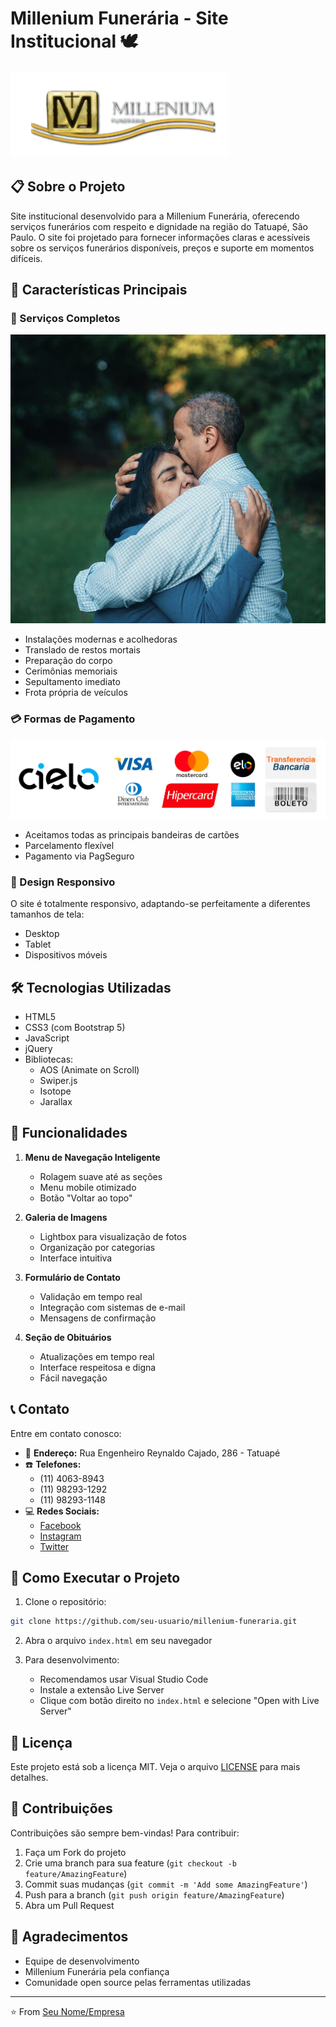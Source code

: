 # Millenium Funerária - Site Institucional 🕊️

![Logo da Millenium Funerária](images/logo.png)

## 📋 Sobre o Projeto

Site institucional desenvolvido para a Millenium Funerária, oferecendo serviços funerários com respeito e dignidade na região do Tatuapé, São Paulo. O site foi projetado para fornecer informações claras e acessíveis sobre os serviços funerários disponíveis, preços e suporte em momentos difíceis.

## 🌟 Características Principais

### 💼 Serviços Completos

![Serviços Funerários](images/service-img1.jpg)

- Instalações modernas e acolhedoras
- Translado de restos mortais
- Preparação do corpo
- Cerimônias memoriais
- Sepultamento imediato
- Frota própria de veículos

### 💳 Formas de Pagamento

![Formas de Pagamento](images/logo-pagseguro-bandeiras.webp)

- Aceitamos todas as principais bandeiras de cartões
- Parcelamento flexível
- Pagamento via PagSeguro

### 📱 Design Responsivo

O site é totalmente responsivo, adaptando-se perfeitamente a diferentes tamanhos de tela:

- Desktop
- Tablet
- Dispositivos móveis

## 🛠️ Tecnologias Utilizadas

- HTML5
- CSS3 (com Bootstrap 5)
- JavaScript
- jQuery
- Bibliotecas:
  - AOS (Animate on Scroll)
  - Swiper.js
  - Isotope
  - Jarallax

## 🎯 Funcionalidades

1. **Menu de Navegação Inteligente**

   - Rolagem suave até as seções
   - Menu mobile otimizado
   - Botão "Voltar ao topo"

2. **Galeria de Imagens**

   - Lightbox para visualização de fotos
   - Organização por categorias
   - Interface intuitiva

3. **Formulário de Contato**

   - Validação em tempo real
   - Integração com sistemas de e-mail
   - Mensagens de confirmação

4. **Seção de Obituários**
   - Atualizações em tempo real
   - Interface respeitosa e digna
   - Fácil navegação

## 📞 Contato

Entre em contato conosco:

- 📍 **Endereço:** Rua Engenheiro Reynaldo Cajado, 286 - Tatuapé
- ☎️ **Telefones:**
  - (11) 4063-8943
  - (11) 98293-1292
  - (11) 98293-1148
- 💻 **Redes Sociais:**
  - [Facebook](#)
  - [Instagram](#)
  - [Twitter](#)

## 🚀 Como Executar o Projeto

1. Clone o repositório:

```bash
git clone https://github.com/seu-usuario/millenium-funeraria.git
```

2. Abra o arquivo `index.html` em seu navegador

3. Para desenvolvimento:
   - Recomendamos usar Visual Studio Code
   - Instale a extensão Live Server
   - Clique com botão direito no `index.html` e selecione "Open with Live Server"

## 📝 Licença

Este projeto está sob a licença MIT. Veja o arquivo [LICENSE](LICENSE) para mais detalhes.

## 🤝 Contribuições

Contribuições são sempre bem-vindas! Para contribuir:

1. Faça um Fork do projeto
2. Crie uma branch para sua feature (`git checkout -b feature/AmazingFeature`)
3. Commit suas mudanças (`git commit -m 'Add some AmazingFeature'`)
4. Push para a branch (`git push origin feature/AmazingFeature`)
5. Abra um Pull Request

## 🙏 Agradecimentos

- Equipe de desenvolvimento
- Millenium Funerária pela confiança
- Comunidade open source pelas ferramentas utilizadas

---

⭐️ From [Seu Nome/Empresa](https://github.com/seu-usuario)
